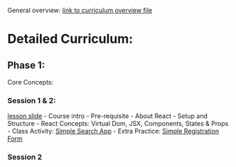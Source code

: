 General overview: [link to curriculum overview file](https://docs.google.com/document/d/1HnwHMStqcfrugpC587sgxL_au83S1gEldIPDWD17PDk/edit?usp=sharing)

# Detailed Curriculum:
## Phase 1:
Core Concepts:
### Session 1 & 2:
[lesson slide](https://docs.google.com/presentation/d/1Vb-uubMEusjhm_preCM-GxKTmjmu6HTw/edit?usp=drive_link&ouid=102590511928781219079&rtpof=true&sd=true)
    - Course intro
    - Pre-requisite
    - About React
    - Setup and Structure
    - React Concepts: Virtual Dom, JSX, Components, States & Props
    - Class Activity: [Simple Search App](https://github.com/Ahuoyiza/React-Course-2023/tree/main/Class%20Activities/search-app)
    - Extra Practice: [Simple Registration Form](https://github.com/Ahuoyiza/React-Course-2023/blob/main/Extra-%20Practice/simple-reg-form.txt)
    
### Session 2
